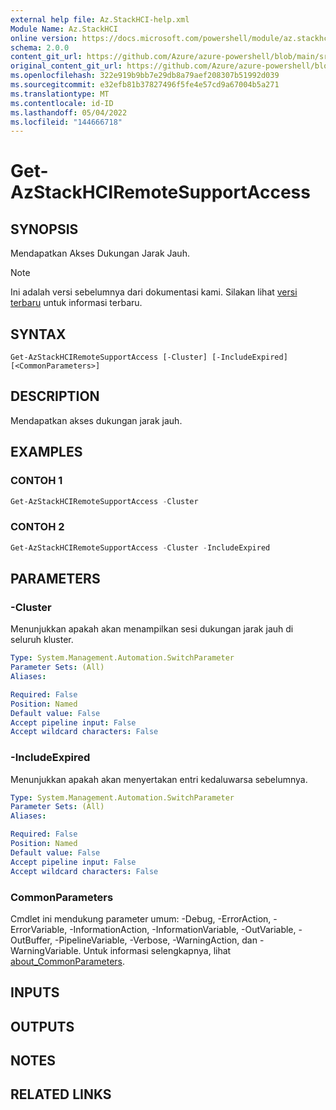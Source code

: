 ```yaml
---
external help file: Az.StackHCI-help.xml
Module Name: Az.StackHCI
online version: https://docs.microsoft.com/powershell/module/az.stackhci/get-azstackhciremotesupportaccess
schema: 2.0.0
content_git_url: https://github.com/Azure/azure-powershell/blob/main/src/StackHCI/help/Get-AzStackHCIRemoteSupportAccess.md
original_content_git_url: https://github.com/Azure/azure-powershell/blob/main/src/StackHCI/help/Get-AzStackHCIRemoteSupportAccess.md
ms.openlocfilehash: 322e919b9bb7e29db8a79aef208307b51992d039
ms.sourcegitcommit: e32efb81b37827496f5fe4e57cd9a67004b5a271
ms.translationtype: MT
ms.contentlocale: id-ID
ms.lasthandoff: 05/04/2022
ms.locfileid: "144666718"
---
```

# Get-AzStackHCIRemoteSupportAccess

## SYNOPSIS
Mendapatkan Akses Dukungan Jarak Jauh.

> [!NOTE]
>Ini adalah versi sebelumnya dari dokumentasi kami. Silakan lihat [versi terbaru](/powershell/module/az.stackhci/get-azstackhciremotesupportaccess) untuk informasi terbaru.

## SYNTAX

```
Get-AzStackHCIRemoteSupportAccess [-Cluster] [-IncludeExpired] [<CommonParameters>]
```

## DESCRIPTION
Mendapatkan akses dukungan jarak jauh.

## EXAMPLES

### CONTOH 1
```powershell
Get-AzStackHCIRemoteSupportAccess -Cluster
```

### CONTOH 2
```powershell
Get-AzStackHCIRemoteSupportAccess -Cluster -IncludeExpired
```

## PARAMETERS

### -Cluster
Menunjukkan apakah akan menampilkan sesi dukungan jarak jauh di seluruh kluster.

```yaml
Type: System.Management.Automation.SwitchParameter
Parameter Sets: (All)
Aliases:

Required: False
Position: Named
Default value: False
Accept pipeline input: False
Accept wildcard characters: False
```

### -IncludeExpired
Menunjukkan apakah akan menyertakan entri kedaluwarsa sebelumnya.

```yaml
Type: System.Management.Automation.SwitchParameter
Parameter Sets: (All)
Aliases:

Required: False
Position: Named
Default value: False
Accept pipeline input: False
Accept wildcard characters: False
```

### CommonParameters
Cmdlet ini mendukung parameter umum: -Debug, -ErrorAction, -ErrorVariable, -InformationAction, -InformationVariable, -OutVariable, -OutBuffer, -PipelineVariable, -Verbose, -WarningAction, dan -WarningVariable. Untuk informasi selengkapnya, lihat [about_CommonParameters](http://go.microsoft.com/fwlink/?LinkID=113216).

## INPUTS

## OUTPUTS

## NOTES

## RELATED LINKS
